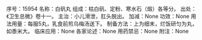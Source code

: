 序号：15954
名称：白矾丸
组成：枯白矾、定粉、寒水石（煅）各等分。
出处：《卫生总微》卷十一。
主治：小儿滑泄，肛头脱出。
加减：None
功效：None
用法用量：每服5丸，乳食前煎乌梅汤送下。
制备方法：上为细末，烂饭研匀为丸，如黍米大。
临床应用：None
各家论述：None
用药禁忌：None
附注：None
